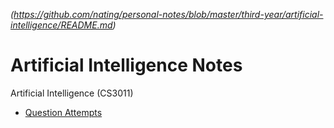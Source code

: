 *(https://github.com/nating/personal-notes/blob/master/third-year/artificial-intelligence/README.md)*

# Artificial Intelligence Notes

Artificial Intelligence (CS3011)

* [Question Attempts](https://github.com/nating/personal-notes/blob/master/third-year/artificial-intelligence/question-compilation.md)
